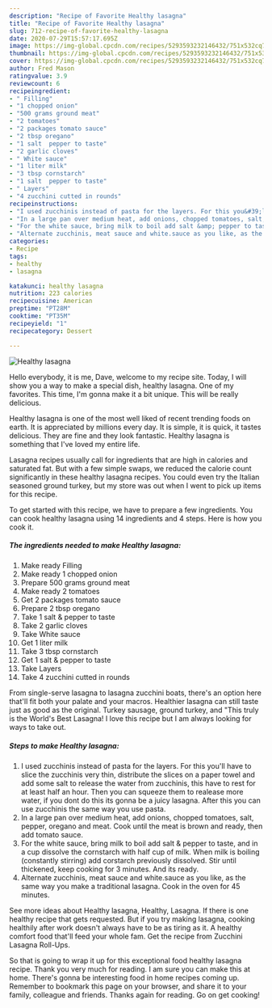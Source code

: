 ```yaml
---
description: "Recipe of Favorite Healthy lasagna"
title: "Recipe of Favorite Healthy lasagna"
slug: 712-recipe-of-favorite-healthy-lasagna
date: 2020-07-29T15:57:17.695Z
image: https://img-global.cpcdn.com/recipes/5293593232146432/751x532cq70/healthy-lasagna-recipe-main-photo.jpg
thumbnail: https://img-global.cpcdn.com/recipes/5293593232146432/751x532cq70/healthy-lasagna-recipe-main-photo.jpg
cover: https://img-global.cpcdn.com/recipes/5293593232146432/751x532cq70/healthy-lasagna-recipe-main-photo.jpg
author: Fred Mason
ratingvalue: 3.9
reviewcount: 6
recipeingredient:
- " Filling"
- "1 chopped onion"
- "500 grams ground meat"
- "2 tomatoes"
- "2 packages tomato sauce"
- "2 tbsp oregano"
- "1 salt  pepper to taste"
- "2 garlic cloves"
- " White sauce"
- "1 liter milk"
- "3 tbsp cornstarch"
- "1 salt  pepper to taste"
- " Layers"
- "4 zucchini cutted in rounds"
recipeinstructions:
- "I used zucchinis instead of pasta for the layers. For this you&#39;ll have to slice the zucchinis very thin, distribute the slices on a paper towel and add some salt to release the water from zucchinis, this have to rest for at least half an hour. Then you can squeeze them to realease more water, if you dont do this its gonna be a juicy lasagna. After this you can use zucchinis the same way you use pasta."
- "In a large pan over medium heat, add onions, chopped tomatoes, salt, pepper, oregano and meat. Cook until the meat is brown and ready, then add tomato sauce."
- "For the white sauce, bring milk to boil add salt &amp; pepper to taste, and in a cup dissolve the cornstarch with half cup of milk. When milk is boiling (constantly stirring) add corstarch previously dissolved. Stir until thickened, keep cooking for 3 minutes. And its ready."
- "Alternate zucchinis, meat sauce and white.sauce as you like, as the same way you make a traditional lasagna. Cook in the oven for 45 minutes."
categories:
- Recipe
tags:
- healthy
- lasagna

katakunci: healthy lasagna 
nutrition: 223 calories
recipecuisine: American
preptime: "PT28M"
cooktime: "PT35M"
recipeyield: "1"
recipecategory: Dessert

---
```



![Healthy lasagna](https://img-global.cpcdn.com/recipes/5293593232146432/751x532cq70/healthy-lasagna-recipe-main-photo.jpg)

Hello everybody, it is me, Dave, welcome to my recipe site. Today, I will show you a way to make a special dish, healthy lasagna. One of my favorites. This time, I'm gonna make it a bit unique. This will be really delicious.

Healthy lasagna is one of the most well liked of recent trending foods on earth. It is appreciated by millions every day. It is simple, it is quick, it tastes delicious. They are fine and they look fantastic. Healthy lasagna is something that I've loved my entire life.

Lasagna recipes usually call for ingredients that are high in calories and saturated fat. But with a few simple swaps, we reduced the calorie count significantly in these healthy lasagna recipes. You could even try the Italian seasoned ground turkey, but my store was out when I went to pick up items for this recipe.


To get started with this recipe, we have to prepare a few ingredients. You can cook healthy lasagna using 14 ingredients and 4 steps. Here is how you cook it.

<!--inarticleads1-->

##### The ingredients needed to make Healthy lasagna:

1. Make ready  Filling
1. Make ready 1 chopped onion
1. Prepare 500 grams ground meat
1. Make ready 2 tomatoes
1. Get 2 packages tomato sauce
1. Prepare 2 tbsp oregano
1. Take 1 salt &amp; pepper to taste
1. Take 2 garlic cloves
1. Take  White sauce
1. Get 1 liter milk
1. Take 3 tbsp cornstarch
1. Get 1 salt &amp; pepper to taste
1. Take  Layers
1. Take 4 zucchini cutted in rounds


From single-serve lasagna to lasagna zucchini boats, there&#39;s an option here that&#39;ll fit both your palate and your macros. Healthier lasagna can still taste just as good as the original. Turkey sausage, ground turkey, and &#34;This truly is the World&#39;s Best Lasagna! I love this recipe but I am always looking for ways to take out. 

<!--inarticleads2-->

##### Steps to make Healthy lasagna:

1. I used zucchinis instead of pasta for the layers. For this you&#39;ll have to slice the zucchinis very thin, distribute the slices on a paper towel and add some salt to release the water from zucchinis, this have to rest for at least half an hour. Then you can squeeze them to realease more water, if you dont do this its gonna be a juicy lasagna. After this you can use zucchinis the same way you use pasta.
1. In a large pan over medium heat, add onions, chopped tomatoes, salt, pepper, oregano and meat. Cook until the meat is brown and ready, then add tomato sauce.
1. For the white sauce, bring milk to boil add salt &amp; pepper to taste, and in a cup dissolve the cornstarch with half cup of milk. When milk is boiling (constantly stirring) add corstarch previously dissolved. Stir until thickened, keep cooking for 3 minutes. And its ready.
1. Alternate zucchinis, meat sauce and white.sauce as you like, as the same way you make a traditional lasagna. Cook in the oven for 45 minutes.


See more ideas about Healthy lasagna, Healthy, Lasagna. If there is one healthy recipe that gets requested. But if you try making lasagna, cooking healthily after work doesn&#39;t always have to be as tiring as it. A healthy comfort food that&#39;ll feed your whole fam. Get the recipe from Zucchini Lasagna Roll-Ups. 

So that is going to wrap it up for this exceptional food healthy lasagna recipe. Thank you very much for reading. I am sure you can make this at home. There's gonna be interesting food in home recipes coming up. Remember to bookmark this page on your browser, and share it to your family, colleague and friends. Thanks again for reading. Go on get cooking!
